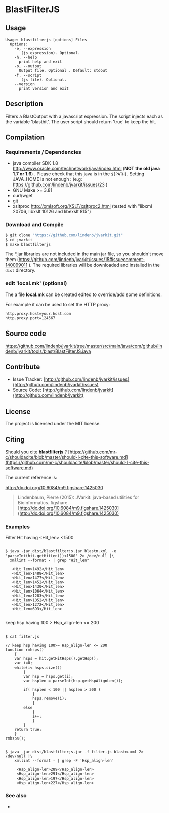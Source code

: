 # BlastFilterJS


## Usage

```
Usage: blastfilterjs [options] Files
  Options:
    -e, --expression
       (js expression). Optional.
    -h, --help
      print help and exit
    -o, --output
      Output file. Optional . Default: stdout
    -f, --script
       (js file). Optional.
    --version
      print version and exit

```


## Description

Filters a BlastOutput with a javascript expression. The script injects each <Hit> as the variable 'blasthit'. The user script should return 'true' to keep the hit.

## Compilation

### Requirements / Dependencies

* java compiler SDK 1.8 http://www.oracle.com/technetwork/java/index.html (**NOT the old java 1.7 or 1.6**) . Please check that this java is in the `${PATH}`. Setting JAVA_HOME is not enough : (e.g: https://github.com/lindenb/jvarkit/issues/23 )
* GNU Make >= 3.81
* curl/wget
* git
* xsltproc http://xmlsoft.org/XSLT/xsltproc2.html (tested with "libxml 20706, libxslt 10126 and libexslt 815")


### Download and Compile

```bash
$ git clone "https://github.com/lindenb/jvarkit.git"
$ cd jvarkit
$ make blastfilterjs
```

The *.jar libraries are not included in the main jar file, so you shouldn't move them (https://github.com/lindenb/jvarkit/issues/15#issuecomment-140099011 ).
The required libraries will be downloaded and installed in the `dist` directory.

### edit 'local.mk' (optional)

The a file **local.mk** can be created edited to override/add some definitions.

For example it can be used to set the HTTP proxy:

```
http.proxy.host=your.host.com
http.proxy.port=124567
```
## Source code 

[https://github.com/lindenb/jvarkit/tree/master/src/main/java/com/github/lindenb/jvarkit/tools/blast/BlastFilterJS.java
](https://github.com/lindenb/jvarkit/tree/master/src/main/java/com/github/lindenb/jvarkit/tools/blast/BlastFilterJS.java
)
## Contribute

- Issue Tracker: [http://github.com/lindenb/jvarkit/issues](http://github.com/lindenb/jvarkit/issues)
- Source Code: [http://github.com/lindenb/jvarkit](http://github.com/lindenb/jvarkit)

## License

The project is licensed under the MIT license.

## Citing

Should you cite **blastfilterjs** ? [https://github.com/mr-c/shouldacite/blob/master/should-I-cite-this-software.md](https://github.com/mr-c/shouldacite/blob/master/should-I-cite-this-software.md)

The current reference is:

http://dx.doi.org/10.6084/m9.figshare.1425030

> Lindenbaum, Pierre (2015): JVarkit: java-based utilities for Bioinformatics. figshare.
> [http://dx.doi.org/10.6084/m9.figshare.1425030](http://dx.doi.org/10.6084/m9.figshare.1425030)





### Examples

Filter Hit having <Hit_len> <1500


```

$ java -jar dist/blastfilterjs.jar blastn.xml  -e 'parseInt(hit.getHitLen())<1500' 2> /dev/null |\
  xmllint --format - | grep "Hit_len"
  
   <Hit_len>1492</Hit_len>
   <Hit_len>1488</Hit_len>
   <Hit_len>1477</Hit_len>
   <Hit_len>1452</Hit_len>
   <Hit_len>1430</Hit_len>
   <Hit_len>1064</Hit_len>
   <Hit_len>1283</Hit_len>
   <Hit_len>1052</Hit_len>
   <Hit_len>1272</Hit_len>
   <Hit_len>693</Hit_len>
     

```


keep hsp having 100 > Hsp_align-len <= 200 


```

$ cat filter.js

// keep hsp having 100>= Hsp_align-len <= 200 
function rmhsps()
	{
	var hsps = hit.getHitHsps().getHsp();
	var i=0;
	while(i< hsps.size())
		{
		var hsp = hsps.get(i);
		var hsplen = parseInt(hsp.getHspAlignLen());
		
		if( hsplen < 100 || hsplen > 300 )
			{
			hsps.remove(i);
			}
		else
			{
			i++;
			}
		}
	return true;
	}
rmhsps();

```






```

$ java -jar dist/blastfilterjs.jar -f filter.js blastn.xml 2> /dev/null |\
	xmllint --format - | grep -F 'Hsp_align-len'

	 <Hsp_align-len>289</Hsp_align-len>
	 <Hsp_align-len>291</Hsp_align-len>
	 <Hsp_align-len>197</Hsp_align-len>
	 <Hsp_align-len>227</Hsp_align-len>

```





### See also


 *  







